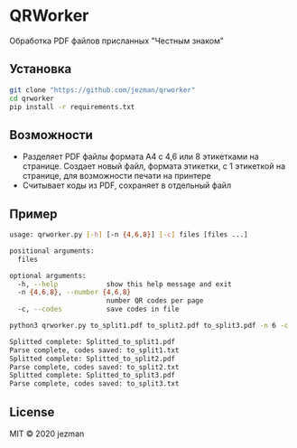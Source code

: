 # QRWorker

Обработка PDF файлов присланных "Честным знаком"

## Установка

```sh
git clone "https://github.com/jezman/qrworker"
cd qrworker
pip install -r requirements.txt

```

## Возможности

- Разделяет PDF файлы формата А4 с 4,6 или 8 этикетками на странице. Создает новый файл, формата этикетки, с 1 этикеткой на странице, для возможности печати на принтере
- Считывает коды из PDF, сохраняет в отдельный файл

## Пример
```sh
usage: qrworker.py [-h] [-n {4,6,8}] [-c] files [files ...]

positional arguments:
  files

optional arguments:
  -h, --help            show this help message and exit
  -n {4,6,8}, --number {4,6,8}
                        number QR codes per page
  -c, --codes           save codes in file
```

```sh
python3 qrworker.py to_split1.pdf to_split2.pdf to_split3.pdf -n 6 -c

Splitted complete: Splitted_to_split1.pdf
Parse complete, codes saved: to_split1.txt
Splitted complete: Splitted_to_split2.pdf
Parse complete, codes saved: to_split2.txt
Splitted complete: Splitted_to_split3.pdf
Parse complete, codes saved: to_split3.txt
```

## License

MIT © 2020 jezman
